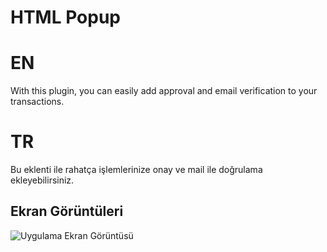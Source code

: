 
# HTML Popup

# EN
With this plugin, you can easily add approval and email verification to your transactions.


# TR
Bu eklenti ile rahatça işlemlerinize  onay ve mail ile doğrulama ekleyebilirsiniz.


  

  
## Ekran Görüntüleri

![Uygulama Ekran Görüntüsü](https://ibb.co/ydG6nQm)

  
